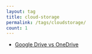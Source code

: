 ```yaml
---
layout: tag
title: cloud-storage
permalink: /tags/cloudstorage/
count: 1
---
```


- [Google Drive vs OneDrive](https://blog.chraebsli.dev/comparisons/google-drive-vs-onedrive/)

